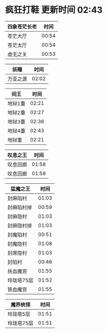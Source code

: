 # 疯狂打鞋 更新时间 02:43

| 四象苍茫长老   | 时间    |
|--------|-------|
| 苍茫大厅 | 00:54 |
| 苍茫太厅 | 00:54 |
| 虚无之关 | 00:53 |

| 妖瞳   | 时间    |
|--------|-------|
| 万亚之源 | 02:02 |

| 间王   | 时间    |
|--------|-------|
| 地狱1重 | 02:21 |
| 地狱2重 | 02:27 |
| 地狱3重 | 02:36 |
| 地狱4重 | 02:43 |
| 地狱重 | 02:21 |

| 叹息之王   | 时间    |
|--------|-------|
| 叹息回廓 | 01:58 |
| 叹息回廊 | 01:58 |

| 猛魔之王   | 时间    |
|--------|-------|
| 封麻陷村 | 01:03 |
| 封麻陷村掉 | 00:59 |
| 封麻隐村 | 01:03 |
| 封麻隐村掉 | 01:03 |
| 封魔陷村 | 00:51 |
| 封魔隐村 | 01:08 |
| 封席隐村 | 01:03 |
| 封陷村 | 00:46 |
| 扶血魔宫 | 01:55 |
| 玲珑塔75层 | 01:52 |
| 铁血魔宫 | 01:55 |

| 魔界统领   | 时间    |
|--------|-------|
| 玲珑塔5层 | 01:51 |
| 玲珑塔75层 | 01:51 |
